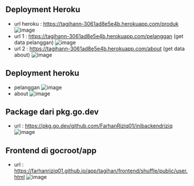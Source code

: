 ## Deployment Heroku
- url heroku : https://tagihann-3061ad8e5e4b.herokuapp.com/produk
![image](https://github.com/bukped/ws/assets/110885816/1a4b4ec9-cb2c-4d95-b935-0e32c2c2827a)
- url 1 : https://tagihann-3061ad8e5e4b.herokuapp.com/pelanggan (get data pelanggan)
![image](https://github.com/bukped/ws/assets/110885816/9a7f8b46-912d-4134-98e5-0b3810208bff)
- url 2 : https://tagihann-3061ad8e5e4b.herokuapp.com/about (get data about)
![image](https://github.com/bukped/ws/assets/110885816/b9754150-62ca-4d18-aff6-539051df9632)

## Deployment heroku
- pelanggan
![image](https://github.com/bukped/ws/assets/110885816/d6988c9b-1cdb-42ac-b01b-369aaee71868)
- about
![image](https://github.com/bukped/ws/assets/110885816/e277315d-051a-419e-a81e-2c81a07e7875)


## Package dari pkg.go.dev
- url : https://pkg.go.dev/github.com/FarhanRiziq01/inibackendriziq
![image](https://github.com/bukped/ws/assets/110885816/10e0843d-7feb-4c00-a5ef-23a45b4d50fd)


## Frontend di gocroot/app
- url : https://farhanriziq01.github.io/app/tagihan/frontend/shuffle/public/user.html
![image](https://github.com/bukped/ws/assets/110885816/13938585-06ad-4ce3-91f8-896c1c5bd1d5)

